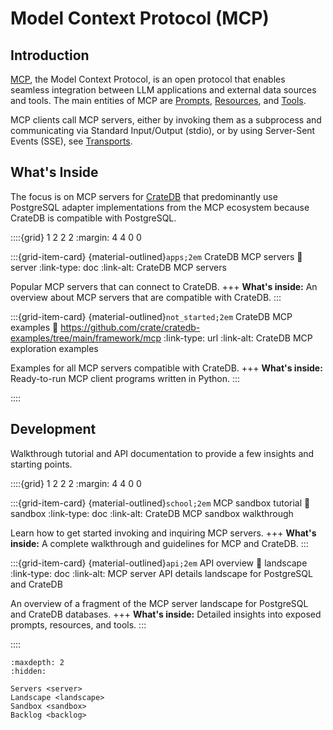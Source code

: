 # Model Context Protocol (MCP)

## Introduction

[MCP], the Model Context Protocol, is an open protocol that enables seamless
integration between LLM applications and external data sources and tools.
The main entities of MCP are [Prompts], [Resources], and [Tools].

MCP clients call MCP servers, either by invoking them as a subprocess and
communicating via Standard Input/Output (stdio), or by using Server-Sent
Events (SSE), see [Transports].

## What's Inside

The focus is on MCP servers for [CrateDB] that predominantly use PostgreSQL
adapter implementations from the MCP ecosystem because CrateDB is compatible
with PostgreSQL.


::::{grid} 1 2 2 2
:margin: 4 4 0 0

:::{grid-item-card} {material-outlined}`apps;2em` CrateDB MCP servers
:link: server
:link-type: doc
:link-alt: CrateDB MCP servers

Popular MCP servers that can connect to CrateDB.
+++
**What's inside:**
An overview about MCP servers that are compatible with CrateDB.
:::

:::{grid-item-card} {material-outlined}`not_started;2em` CrateDB MCP examples
:link: https://github.com/crate/cratedb-examples/tree/main/framework/mcp
:link-type: url
:link-alt: CrateDB MCP exploration examples

Examples for all MCP servers compatible with CrateDB.
+++
**What's inside:**
Ready-to-run MCP client programs written in Python.
:::

::::


## Development

Walkthrough tutorial and API documentation to provide a few insights and
starting points.

::::{grid} 1 2 2 2
:margin: 4 4 0 0

:::{grid-item-card} {material-outlined}`school;2em` MCP sandbox tutorial
:link: sandbox
:link-type: doc
:link-alt: CrateDB MCP sandbox walkthrough

Learn how to get started invoking and inquiring MCP servers.
+++
**What's inside:**
A complete walkthrough and guidelines for MCP and CrateDB.
:::

:::{grid-item-card} {material-outlined}`api;2em` API overview
:link: landscape
:link-type: doc
:link-alt: MCP server API details landscape for PostgreSQL and CrateDB

An overview of a fragment of the MCP server landscape for PostgreSQL
and CrateDB databases.
+++
**What's inside:**
Detailed insights into exposed prompts, resources, and tools.
:::

::::


```{toctree}
:maxdepth: 2
:hidden:

Servers <server>
Landscape <landscape>
Sandbox <sandbox>
Backlog <backlog>
```


[CrateDB]: https://cratedb.com/database
[CrateDB SQLAlchemy dialect]: https://cratedb.com/docs/sqlalchemy-cratedb/
[Introduction to MCP]: https://modelcontextprotocol.io/introduction
[JBang]: https://www.jbang.dev/
[MCP]: https://modelcontextprotocol.io/
[MCP Python SDK]: https://github.com/modelcontextprotocol/python-sdk
[MCP SSE]: https://github.com/sidharthrajaram/mcp-sse
[Model Context Protocol (MCP) @ CrateDB]: https://github.com/crate/crate-clients-tools/discussions/234
[Prompts]: https://modelcontextprotocol.io/docs/concepts/prompts
[quarkus-mcp-servers]: https://github.com/quarkiverse/quarkus-mcp-servers
[Resources]: https://modelcontextprotocol.io/docs/concepts/resources
[SQLAlchemy]: https://sqlalchemy.org/
[Tools]: https://modelcontextprotocol.io/docs/concepts/tools
[Transports]: https://modelcontextprotocol.io/docs/concepts/transports
[uv]: https://docs.astral.sh/uv/

